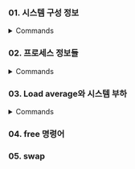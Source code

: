 ### 01. 시스템 구성 정보
<details>
<summary> Commands </summary>
<div markdown="1">
  <br>
 
  - uname -a
  - dmesg
  - cat /proc/cmdline
  - cat /proc/booot/config-
  - dmidecode -t {bios | system | processor | memory}
  - cat /proc/cpuinfo
  - lscpu
  - df -h
  - smartctl -a /dev/sda -d cciss, 0
  - lspci | grep -i ether
  - ethtool eth0  
</div>
</details>

### 02. 프로세스 정보들
<details>
<summary> Commands </summary>
<div markdown="1">
  <br>
 
  - top 
</div>
</details>

### 03. Load average와 시스템 부하
<details>
<summary> Commands </summary>
<div markdown="1">
  <br>
 
  - uptime
  - strace
  - cat /proc/loadavg
  - vmstat
  - cat /proc/sched_debug
</div>
</details>

### 04. free 명령어

### 05. swap
